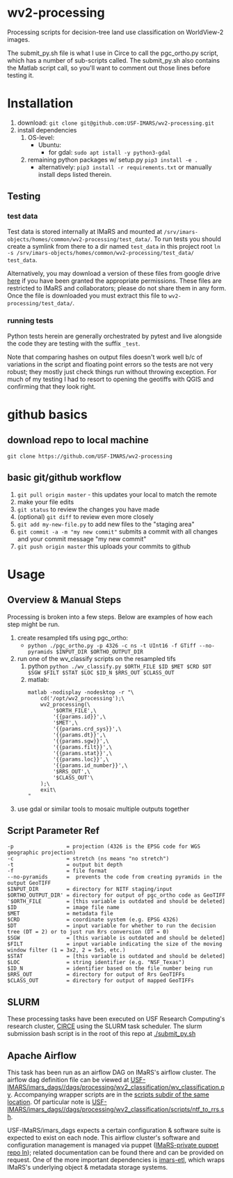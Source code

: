 # wv2-processing
Processing scripts for decision-tree land use classification on WorldView-2 images.

The submit_py.sh file is what I use in Circe to call the pgc_ortho.py script, which has a number of sub-scripts called.
The submit_py.sh also contains the Matlab script call, so you'll want to comment out those lines before testing it.

# Installation
1. download: `git clone git@github.com:USF-IMARS/wv2-processing.git`
2. install dependencies
    1. OS-level:
        * Ubuntu:
            * for gdal: `sudo apt istall -y python3-gdal`
    2. remaining python packages w/ setup.py `pip3 install -e .`
        * alternatively: `pip3 install -r requirements.txt` or manually install deps listed therein.

## Testing
### test data
Test data is stored internally at IMaRS and mounted at `/srv/imars-objects/homes/common/wv2-processing/test_data/`.
To run tests you should create a symlink from there to a dir named `test_data` in this project root `ln -s /srv/imars-objects/homes/common/wv2-processing/test_data/ test_data`.

Alternatively, you may download a version of these files from google drive [here](https://drive.google.com/file/d/1kWzAIxrhxD_ROwjMSZW1BTJxWGHtoGGd/view?usp=sharing) if you have been granted the appropriate permissions.
These files are restricted to IMaRS and collaborators; please do not share them in any form.
Once the file is downloaded you must extract this file to `wv2-processing/test_data/`.

### running tests
Python tests herein are generally orchestrated by pytest and live alongside the code they are testing with the suffix `_test`.

Note that comparing hashes on output files doesn't work well b/c of variations in the script and floating point errors so the tests are not very robust; they mostly just check things run without throwing exception.
For much of my testing I had to resort to opening the geotiffs with QGIS and confirming that they look right.

# github basics

## download repo to local machine
`git clone https://github.com/USF-IMARS/wv2-processing`

## basic git/github workflow
1. `git pull origin master` - this updates your local to match the remote
2. make your file edits
3. `git status` to review the changes you have made
4. (optional) `git diff` to review even more closely
5. `git add my-new-file.py` to add new files to the "staging area"
6. `git commit -a -m "my new commit"` submits a commit with all changes and your commit message "my new commit"
7. `git push origin master` this uploads your commits to github


# Usage
## Overview & Manual Steps
Processing is broken into a few steps.
Below are examples of how each step might be run.
1. create resampled tifs using pgc_ortho:
    * `python ./pgc_ortho.py -p 4326 -c ns -t UInt16 -f GTiff --no-pyramids $INPUT_DIR $ORTHO_OUTPUT_DIR`
2. run one of the wv_classify scripts on the resampled tifs
    1. python `python ./wv_classify.py $ORTH_FILE $ID $MET $CRD $DT $SGW $FILT $STAT $LOC $ID_N $RRS_OUT $CLASS_OUT`
    2. matlab:
        ```
        matlab -nodisplay -nodesktop -r "\
            cd('/opt/wv2_processing');\
            wv2_processing(\
                '$ORTH_FILE',\
                '{{params.id}}',\
                '$MET',\
                '{{params.crd_sys}}',\
                '{{params.dt}}',\
                '{{params.sgw}}',\
                '{{params.filt}}',\
                '{{params.stat}}',\
                '{{params.loc}}',\
                '{{params.id_number}}',\
                '$RRS_OUT',\
                '$CLASS_OUT'\
            );\
            exit\
        "
        ```
3. use gdal or similar tools to mosaic multiple outputs together

## Script Parameter Ref

```
-p                 = projection (4326 is the EPSG code for WGS geographic projection)
-c                 = stretch (ns means "no stretch")
-t                 = output bit depth
-f                 = file format
--no-pyramids      =  prevents the code from creating pyramids in the output GeoTIFF
$INPUT_DIR         = directory for NITF staging/input
$ORTHO_OUTPUT_DIR' = directory for output of pgc_ortho code as GeoTIFF
'$ORTH_FILE        = [this variable is outdated and should be deleted]
$ID                = image file name
$MET               = metadata file 
$CRD               = coordinate system (e.g. EPSG 4326)
$DT                = input variable for whether to run the decision tree (DT = 2) or to just run Rrs conversion (DT = 0)
$SGW               = [this variable is outdated and should be deleted]
$FILT              = input variable indicating the size of the moving window filter (1 = 3x2, 2 = 5x5, etc.)
$STAT              = [this variable is outdated and should be deleted]
$LOC               = string identifier (e.g. "NSF_Texas")
$ID_N              = identifier based on the file number being run
$RRS_OUT           = directory for output of Rrs GeoTIFFs
$CLASS_OUT         = directory for output of mapped GeoTIFFs
```

## SLURM
These processing tasks have been executed on USF Research Computing's research cluster, [CIRCE](https://wiki.rc.usf.edu/index.php/CIRCE) using the SLURM task scheduler.
The slurm submission bash script is in the root of this repo at [./submit_py.sh](https://github.com/USF-IMARS/wv2-processing/blob/master/submit_py.sh)

## Apache Airflow
This task has been run as an airflow DAG on IMaRS's airflow cluster.
The airflow dag definition file can be viewed at [USF-IMARS/imars_dags//dags/processing/wv2_classification/wv_classification.py](https://github.com/USF-IMARS/imars_dags/blob/master/dags/processing/wv2_classification/wv_classification.py).
Accompanying wrapper scripts are in the [scripts subdir of the same location](https://github.com/USF-IMARS/imars_dags/tree/master/dags/processing/wv2_classification/scripts).
Of particular note is [USF-IMARS/imars_dags//dags/processing/wv2_classification/scripts/ntf_to_rrs.sh](https://github.com/USF-IMARS/imars_dags/blob/master/dags/processing/wv2_classification/scripts/ntf_to_rrs.sh).

USF-IMaRS/imars_dags expects a certain configuration & software suite is expected to exist on each node.
This airflow cluster's software and configuration management is managed via puppet ([IMaRS-private puppet repo ln](https://github.com/usf-imars/imars_puppet)); related documentation can be found there and can be provided on request.
One of the more important dependencies is [imars-etl](https://github.com/USF-IMARS/imars-etl), which wraps IMaRS's underlying object & metadata storage systems.
